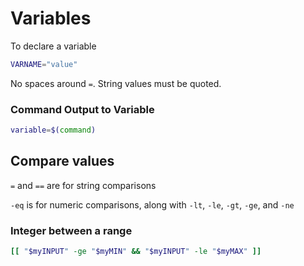 # Variables
To declare a variable
```bash
VARNAME="value"
```
No spaces around `=`. String values must be quoted.

### Command Output to Variable
```bash
variable=$(command)
```
## Compare values

`=` and `==` are for string comparisons

`-eq` is for numeric comparisons, along with `-lt`, `-le`, `-gt`, `-ge`, and `-ne`

### Integer between a range

```bash
[[ "$myINPUT" -ge "$myMIN" && "$myINPUT" -le "$myMAX" ]]
```
## 
